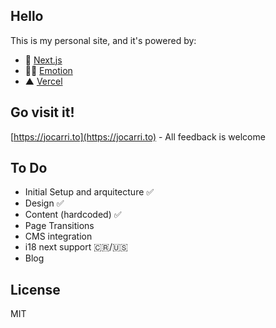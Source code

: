 ## Hello

This is my personal site, and it's powered by:
- 🚀 [Next.js](https://nextjs.org)
- 👩‍🎤 [Emotion](https://emotion.sh)
- ▲ [Vercel](https://vercel.com)
## Go visit it!
[https://jocarri.to](https://jocarri.to) - All feedback is welcome 
## To Do
- Initial Setup and arquitecture ✅
- Design ✅
- Content (hardcoded) ✅
- Page Transitions
- CMS integration
- i18 next support 🇨🇷/🇺🇸
- Blog
## License
MIT
